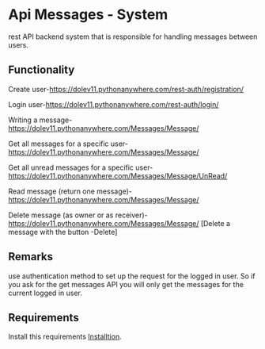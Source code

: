 
# Api Messages - System 

rest API backend system that is responsible for handling
messages between users.


## Functionality

Create user-https://dolev11.pythonanywhere.com/rest-auth/registration/

Login user-https://dolev11.pythonanywhere.com/rest-auth/login/

Writing a message-https://dolev11.pythonanywhere.com/Messages/Message/ 

Get all messages for a specific user-https://dolev11.pythonanywhere.com/Messages/Message/ 

Get all unread messages for a specific user-https://dolev11.pythonanywhere.com/Messages/Message/UnRead/

Read message (return one message)-https://dolev11.pythonanywhere.com/Messages/Message/<name Subject Message>

Delete message (as owner or as receiver)-https://dolev11.pythonanywhere.com/Messages/Message/<name Subject Message> [Delete a message with the button -Delete]

## Remarks
use authentication method to set up the request for the logged in user. So if you ask for the
get messages API you will only get the messages for the current logged in user.


## Requirements

Install this requirements [Installtion](https://github.com/DolevPeretz/Api-Message/blob/master/requirements.txt).
